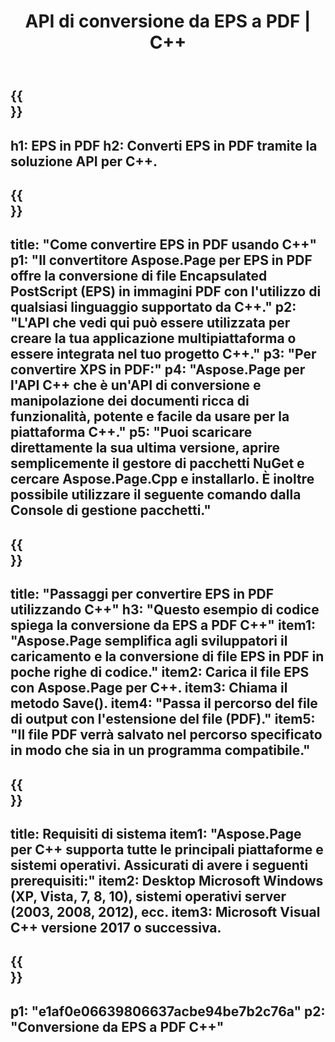 ﻿---
translation: true
template: /_templates/_conversion-child-cpp.md
title: API di conversione da EPS a PDF | C++
url: /cpp/conversion/eps-to-pdf/
description: Conversione da EPS a PDF fornita da Aspose.Page per la soluzione API C++. Funziona in ambiente runtime C++ per Windows a 32 bit, Windows a 64 bit e Linux a 64 bit.
informat: EPS
outformat: PDF
otherformats: XPS PS
---

{{<section banner>}}
---
h1: EPS in PDF
h2: Converti EPS in PDF tramite la soluzione API per C++.
---

{{<section overview>}}
---
title: "Come convertire EPS in PDF usando C++"
p1: "Il convertitore Aspose.Page per EPS in PDF offre la conversione di file Encapsulated PostScript (EPS) in immagini PDF con l'utilizzo di qualsiasi linguaggio supportato da C++."
p2: "L'API che vedi qui può essere utilizzata per creare la tua applicazione multipiattaforma o essere integrata nel tuo progetto C++."
p3: "Per convertire XPS in PDF:"
p4: "Aspose.Page per l'API C++ che è un'API di conversione e manipolazione dei documenti ricca di funzionalità, potente e facile da usare per la piattaforma C++."
p5: "Puoi scaricare direttamente la sua ultima versione, aprire semplicemente il gestore di pacchetti NuGet e cercare Aspose.Page.Cpp e installarlo. È inoltre possibile utilizzare il seguente comando dalla Console di gestione pacchetti."
---

{{<section feature1>}}
---
title: "Passaggi per convertire EPS in PDF utilizzando C++"
h3: "Questo esempio di codice spiega la conversione da EPS a PDF C++"
item1: "Aspose.Page semplifica agli sviluppatori il caricamento e la conversione di file EPS in PDF in poche righe di codice."
item2: Carica il file EPS con Aspose.Page per C++.
item3: Chiama il metodo Save().
item4: "Passa il percorso del file di output con l'estensione del file (PDF)."
item5: "Il file PDF verrà salvato nel percorso specificato in modo che sia in un programma compatibile."
---

{{<section feature2>}}
---
title: Requisiti di sistema
item1: "Aspose.Page per C++ supporta tutte le principali piattaforme e sistemi operativi. Assicurati di avere i seguenti prerequisiti:"
item2: Desktop Microsoft Windows (XP, Vista, 7, 8, 10), sistemi operativi server (2003, 2008, 2012), ecc.
item3: Microsoft Visual C++ versione 2017 o successiva.
---

{{<section gist>}}
---
p1: "e1af0e06639806637acbe94be7b2c76a"
p2: "Conversione da EPS a PDF C++"
---
